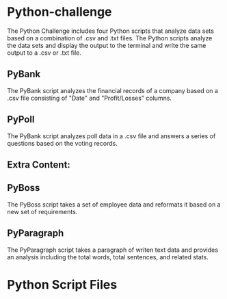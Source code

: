 # Python-challenge
The Python Challenge includes four Python scripts that analyze data sets based on a combination of .csv and .txt files.  The Python scripts analyze the data sets and display the   output to the terminal and write the same output to a .csv or .txt file.

## PyBank
The PyBank script analyzes the financial records of a company based on a .csv file consisting of "Date" and "Profit/Losses" columns.

## PyPoll
The PyBank script analyzes poll data in a .csv file and answers a series of questions based on the voting records.

## Extra Content:
## PyBoss
The PyBoss script takes a set of employee data and reformats it based on a new set of requirements.  

## PyParagraph
The PyParagraph script takes a paragraph of writen text data and provides an analysis including the total words, total sentences, and related stats.


# Python Script Files







